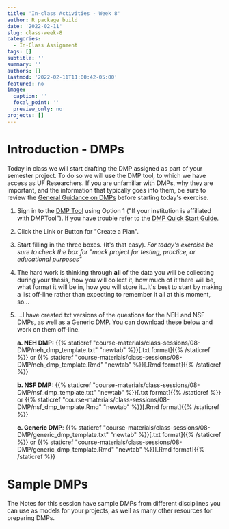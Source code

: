 ```yaml
---
title: 'In-class Activities - Week 8'
author: R package build
date: '2022-02-11'
slug: class-week-8
categories:
  - In-Class Assignment
tags: []
subtitle: ''
summary: ''
authors: []
lastmod: '2022-02-11T11:00:42-05:00'
featured: no
image:
  caption: ''
  focal_point: ''
  preview_only: no
projects: []
---
```



# Introduction - DMPs

Today in class we will start drafting the DMP assigned as part of your semester project. To do so we will use the DMP tool, to which we have access as UF Researchers. If you are unfamiliar with DMPs, why they are important, and the information that typically goes into them, be sure to review the [General Guidance on DMPs](https://dmptool.org/general_guidance) before starting today's exercise.

1. Sign in to the [DMP Tool](https://dmptool.org) using Option 1 ("If your institution is affiliated with DMPTool"). If you have trouble refer to the  [DMP Quick	Start	Guide](https://dmptool.org/help). 

2. Click the Link or Button for "Create a Plan". 

3. Start filling in the three boxes. (It's that easy). _For today's exercise be sure to check the box for "mock project for testing, practice, or educational purposes"_

4. The hard work is thinking through **all** of the data you will be collecting during your thesis, how you will collect it, how much of it there will be, what format it will be in, how you will store it...It's best to start by making a list off-line rather than expecting to remember it all at this moment, so...

5. ...I have created txt versions of the questions for the NEH and NSF DMPs, as well as a Generic DMP. You can download these below and work on them off-line.


    **a. NEH DMP:** {{% staticref "course-materials/class-sessions/08-DMP/neh_dmp_template.txt" "newtab" %}}[.txt format]{{% /staticref %}} or {{% staticref "course-materials/class-sessions/08-DMP/neh_dmp_template.Rmd" "newtab" %}}[.Rmd format]{{% /staticref %}}


    **b. NSF DMP:** {{% staticref "course-materials/class-sessions/08-DMP/nsf_dmp_template.txt" "newtab" %}}[.txt format]{{% /staticref %}} or {{% staticref "course-materials/class-sessions/08-DMP/nsf_dmp_template.Rmd" "newtab" %}}[.Rmd format]{{% /staticref %}}

    **c. Generic DMP**: {{% staticref "course-materials/class-sessions/08-DMP/generic_dmp_template.txt" "newtab" %}}[.txt format]{{% /staticref %}} or {{% staticref "course-materials/class-sessions/08-DMP/generic_dmp_template.Rmd" "newtab" %}}[.Rmd format]{{% /staticref %}}
    
# Sample DMPs

The Notes for this session have sample DMPs from different disciplines you can use as models for your projects, as well as many other resources for preparing DMPs.
